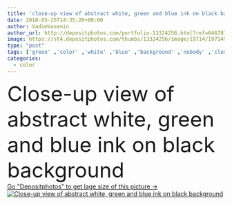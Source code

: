 ```yaml
---
title: 'close-up view of abstract white, green and blue ink on black background'
date: 2018-05-25T14:35:20+00:00
author: VadimVasenin
author_url: http://depositphotos.com/portfolio-13324256.html?ref=64678756
image: https://st4.depositphotos.com/thumbs/13324256/image/19714/197149842/api_thumb_450.jpg?forcejpeg=true
type: "post"
tags: ['green' ,'color' ,'white' ,'blue' ,'background' ,'nobody' ,'close up' ,'colored' ,'design' ,'shape' ,'bright' ,'art' ,'liquid' ,'abstract' ,'water' ,'creativity' ,'watercolor' ,'ink' ,'paint' ,'splash' ,'explosion' ,'fantasy' ,'flowing' ,'motion' ,'smoke' ,'swirl' ,'flow' ,'wallpaper' ,'artistic' ,'acrylic' ,'pigment' ,'copy space' ,'on black' ,'close up view' ]
categories: 
  - color
---
```

<div aling="center">
            <font size="60"> Close-up view of abstract white, green and blue ink on black background</font>   
</div>
<div>
    <a href='https://depositphotos.com/197149842/stock-photo-close-view-abstract-white-green.html?ref=64678756' target=_blank > Go "Depositphotos" to get lage size of this picture ->
        <img href='https://depositphotos.com/197149842/stock-photo-close-view-abstract-white-green.html?ref=64678756' src='https://st4.depositphotos.com/13324256/19714/i/950/depositphotos_197149842-stock-photo-close-view-abstract-white-green.jpg?forcejpeg=true' alt='Close-up view of abstract white, green and blue ink on black background' >
    </a>
</div>
